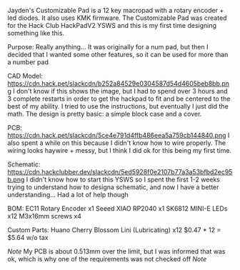 Jayden's Customizable Pad is a 12 key macropad with a rotary encoder + led diodes. It also uses KMK firmware.
The Customizable Pad was created for the Hack Club HackPadV2 YSWS and this is my first time designing something like this.


Purpose:
Really anything...
It was originally for a num pad, but then I decided that I wanted some other features, so it can be used for more than a number pad


CAD Model:
https://cdn.hack.pet/slackcdn/b252a84529e0304587d54d4605beb8bb.png
I don't know if this shows the image, but I had to spend over 3 hours and 3 complete restarts in order to get the hackpad to fit and be centered to the best of my ability. I tried to use the instructions, but eventually I just did the math. The design is pretty basic: a simple block case and a cover.


PCB:
https://cdn.hack.pet/slackcdn/5ce4e791d4ffb486eea5a759cb144840.png
I also spent a while on this because I didn't know how to wire properly. The wiring looks haywire + messy, but I think I did ok for this being my first time.


Schematic:
https://cdn.hackclubber.dev/slackcdn/5ed5928f0e2107b77a3a53bfbd2ec95b.png
I didn't know how to start this YSWS so I spent the first 1-2 weeks trying to understand how to designa schematic, and now I have a better understanding... Had a lot of help though


BOM:
EC11 Rotary Encoder x1
Seeed XIAO RP2040 x1
SK6812 MINI-E LEDs x12
M3x16mm screws x4


Custom Parts:
Huano Cherry Blossom Lini (Lubricating) x12
$0.47 * 12 = $5.64 w/o tax


*Note* My PCB is about 0.513mm over the limit, but I was informed that was ok, which is why one of the requirements was not checked off *Note*
